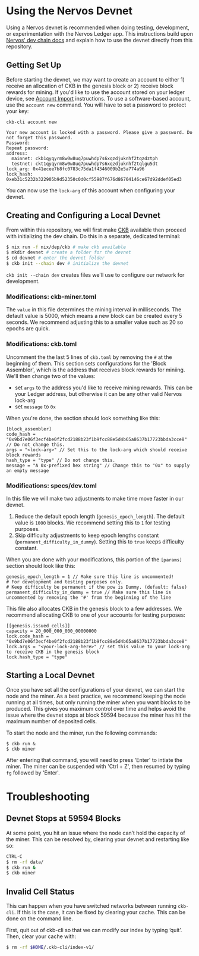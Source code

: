# Using the Nervos Devnet

Using a Nervos devnet is recommended when doing testing, development, or experimentation with the Nervos Ledger app. This instructions build upon [Nervos' dev chain docs](https://docs.nervos.org/docs/basics/guides/devchain) and explain how to use the devnet directly from this repository.

## Getting Set Up

Before starting the devnet, we may want to create an account to either 1) receive an allocation of CKB in the genesis block or 2) receive block rewards for mining. If you'd like to use the account stored on your ledger device, see [Account Import](readme.md#account-import) instructions. To use a software-based account, use the `account new` command. You will have to set a password to protect your key:

```
ckb-cli account new

Your new account is locked with a password. Please give a password. Do not forget this password.
Password: 
Repeat password: 
address:
  mainnet: ckb1qyqyrm8w0w8uq7puwhdp7s6xqzdjuknhf2tqzdztph
  testnet: ckt1qyqyrm8w0w8uq7puwhdp7s6xqzdjuknhf2tqlgu5dt
lock_arg: 0x41ecee7b8fc0783c75da1f4346009b2e5a774a96
lock_hash: 0xeb31c5232b322905b9d52350c0d0cf55987f676d86704146ce67d92ddef05ed3
```

You can now use the `lock-arg` of this account when configuring your devnet.

## Creating and Configuring a Local Devnet

From within this repository, we will first make [CKB](https://github.com/nervosnetwork/ckb) available then proceed with initializing the dev chain. Do this in a separate, dedicated terminal:

``` sh
$ nix run -f nix/dep/ckb # make ckb available
$ mkdir devnet # create a folder for the devnet
$ cd devnet # enter the devnet folder
$ ckb init --chain dev # initialize the devnet
```

`ckb init --chain dev` creates files we'll use to configure our network for development.

### Modifications: ckb-miner.toml

The `value` in this file determines the mining interval in milliseconds. The default value is 5000, which means a new block can be created every 5 seconds. We recommend adjusting this to a smaller value such as 20 so epochs are quick.

### Modifications: ckb.toml

Uncomment the the last 5 lines of `ckb.toml` by removing the `#` at the beginning of them. This section sets configurations for the 'Block Assembler', which is the address that receives block rewards for miniing. We'll then change two of the values:
- set `args` to the address you'd like to receive mining rewards. This can be your Ledger address, but otherwise it can be any other valid Nervos lock-arg
- set `message` to `0x`

When you're done, the section should look something like this:

```
[block_assembler]
code_hash = "0x9bd7e06f3ecf4be0f2fcd2188b23f1b9fcc88e5d4b65a8637b17723bbda3cce8" // Do not change this.
args = "<lock-arg>" // Set this to the lock-arg which should receive block rewards
hash_type = "type" // Do not change this.
message = "A 0x-prefixed hex string" // Change this to "0x" to supply an empty message
```

### Modifications: specs/dev.toml

In this file we will make two adjustments to make time move faster in our devnet.
1. Reduce the default epoch length (`genesis_epoch_length`). The default value is `1000` blocks. We recommend setting this to `1` for testing purposes.
2. Skip difficulty adjustments to keep epoch lengths constant (`permanent_difficulty_in_dummy`). Setting this to `true` keeps difficulty constant.

When you are done with your modifications, this portion of the `[params]` section should look like this:

```
genesis_epoch_length = 1 // Make sure this line is uncommented!
# For development and testing purposes only.
# Keep difficulty be permanent if the pow is Dummy. (default: false)
permanent_difficulty_in_dummy = true // Make sure this line is uncommented by removing the '#' from the beginning of the line
```

This file also allocates CKB in the genesis block to a few addresses. We recommend allocating CKB to one of your accounts for testing purposes:

```
[[genesis.issued_cells]]
capacity = 20_000_000_000_00000000
lock.code_hash = "0x9bd7e06f3ecf4be0f2fcd2188b23f1b9fcc88e5d4b65a8637b17723bbda3cce8"
lock.args = "<your-lock-arg-here>" // set this value to your lock-arg to receive CKB in the genesis block
lock.hash_type = "type"
```

## Starting a Local Devnet

Once you have set all the configurations of your devnet, we can start the node and the miner. As a best practice, we recommend keeping the node running at all times, but only running the miner when you want blocks to be produced. This gives you maximum control over time and helps avoid the issue where the devnet stops at block 59594 because the miner has hit the maximum number of deposited cells.

To start the node and the miner, run the following commands:

```
$ ckb run &
$ ckb miner
```

After entering that command, you will need to press 'Enter' to intiate the miner. The miner can be suspended with 'Ctrl + Z', then resumed by typing `fg` followed by 'Enter'.

# Troubleshooting

## Devnet Stops at 59594 Blocks ##

At some point, you hit an issue where the node can’t hold the capacity of the miner. This can be resolved by, clearing your devnet and restarting like so:

``` sh
CTRL-C
$ rm -rf data/
$ ckb run &
$ ckb miner
```

## Invalid Cell Status ##

This can happen when you have switched networks between running
`ckb-cli`. If this is the case, it can be fixed by clearing your cache.
This can be done on the command line.

First, quit out of ckb-cli so that we can modify our index by typing
‘quit’. Then, clear your cache with:

``` sh
$ rm -rf $HOME/.ckb-cli/index-v1/
```
